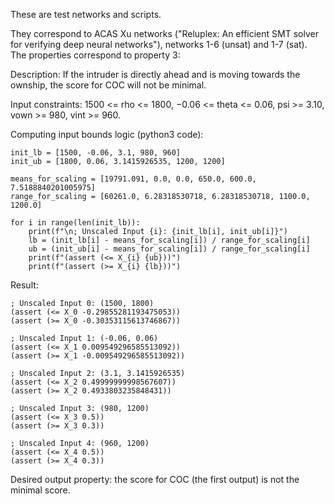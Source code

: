 These are test networks and scripts.
 
They correspond to ACAS Xu networks ("Reluplex: An efficient SMT solver for verifying deep neural networks"), networks 1-6 (unsat) and 1-7 (sat). The properties correspond to property 3:

Description: If the intruder is directly ahead and is moving towards the
ownship, the score for COC will not be minimal.

Input constraints: 1500 <= rho <= 1800, −0.06 <= theta <= 0.06, psi >= 3.10, vown >= 980, vint >= 960.

Computing input bounds logic (python3 code):

```
init_lb = [1500, -0.06, 3.1, 980, 960]
init_ub = [1800, 0.06, 3.1415926535, 1200, 1200]

means_for_scaling = [19791.091, 0.0, 0.0, 650.0, 600.0, 7.5188840201005975]
range_for_scaling = [60261.0, 6.28318530718, 6.28318530718, 1100.0, 1200.0]

for i in range(len(init_lb)):
	print(f"\n; Unscaled Input {i}: {init_lb[i], init_ub[i]}")
	lb = (init_lb[i] - means_for_scaling[i]) / range_for_scaling[i]
	ub = (init_ub[i] - means_for_scaling[i]) / range_for_scaling[i]
	print(f"(assert (<= X_{i} {ub}))")
	print(f"(assert (>= X_{i} {lb}))")
```


Result:

```
; Unscaled Input 0: (1500, 1800)
(assert (<= X_0 -0.29855281193475053))
(assert (>= X_0 -0.30353115613746867))

; Unscaled Input 1: (-0.06, 0.06)
(assert (<= X_1 0.009549296585513092))
(assert (>= X_1 -0.009549296585513092))

; Unscaled Input 2: (3.1, 3.1415926535)
(assert (<= X_2 0.49999999998567607))
(assert (>= X_2 0.4933803235848431))

; Unscaled Input 3: (980, 1200)
(assert (<= X_3 0.5))
(assert (>= X_3 0.3))

; Unscaled Input 4: (960, 1200)
(assert (<= X_4 0.5))
(assert (>= X_4 0.3))
```

Desired output property: the score for COC (the first output) is not the minimal score.
